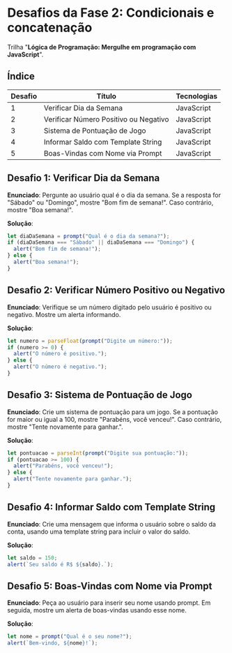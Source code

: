# Desafios da Fase 2: Condicionais e concatenação

Trilha "**Lógica de Programação: Mergulhe em programação com JavaScript**".

## Índice

| Desafio | Título                                | Tecnologias |
| ------- | ------------------------------------- | ----------- |
| 1       | Verificar Dia da Semana               | JavaScript  |
| 2       | Verificar Número Positivo ou Negativo | JavaScript  |
| 3       | Sistema de Pontuação de Jogo          | JavaScript  |
| 4       | Informar Saldo com Template String    | JavaScript  |
| 5       | Boas-Vindas com Nome via Prompt       | JavaScript  |

## Desafio 1: Verificar Dia da Semana

**Enunciado**: Pergunte ao usuário qual é o dia da semana. Se a resposta for "Sábado" ou "Domingo", mostre "Bom fim de semana!". Caso contrário, mostre "Boa semana!".

**Solução**:

```javascript
let diaDaSemana = prompt("Qual é o dia da semana?");
if (diaDaSemana === "Sábado" || diaDaSemana === "Domingo") {
  alert("Bom fim de semana!");
} else {
  alert("Boa semana!");
}
```

## Desafio 2: Verificar Número Positivo ou Negativo

**Enunciado**: Verifique se um número digitado pelo usuário é positivo ou negativo. Mostre um alerta informando.

**Solução**:

```javascript
let numero = parseFloat(prompt("Digite um número:"));
if (numero >= 0) {
  alert("O número é positivo.");
} else {
  alert("O número é negativo.");
}
```

## Desafio 3: Sistema de Pontuação de Jogo

**Enunciado**: Crie um sistema de pontuação para um jogo. Se a pontuação for maior ou igual a 100, mostre "Parabéns, você venceu!". Caso contrário, mostre "Tente novamente para ganhar.".

**Solução**:

```javascript
let pontuacao = parseInt(prompt("Digite sua pontuação:"));
if (pontuacao >= 100) {
  alert("Parabéns, você venceu!");
} else {
  alert("Tente novamente para ganhar.");
}
```

## Desafio 4: Informar Saldo com Template String

**Enunciado**: Crie uma mensagem que informa o usuário sobre o saldo da conta, usando uma template string para incluir o valor do saldo.

**Solução**:

```javascript
let saldo = 150;
alert(`Seu saldo é R$ ${saldo}.`);
```

## Desafio 5: Boas-Vindas com Nome via Prompt

**Enunciado**: Peça ao usuário para inserir seu nome usando prompt. Em seguida, mostre um alerta de boas-vindas usando esse nome.

**Solução**:

```javascript
let nome = prompt("Qual é o seu nome?");
alert(`Bem-vindo, ${nome}!`);
```
